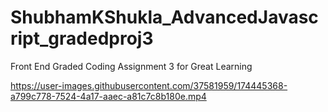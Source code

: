 # ShubhamKShukla_AdvancedJavascript_gradedproj3
Front End Graded Coding Assignment 3 for Great Learning


https://user-images.githubusercontent.com/37581959/174445368-a799c778-7524-4a17-aaec-a81c7c8b180e.mp4

